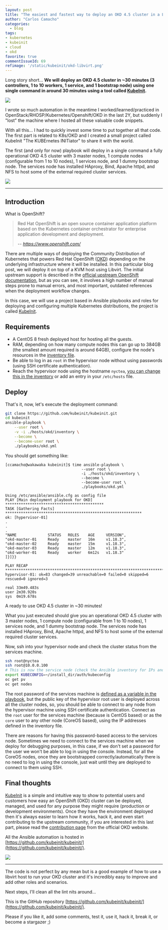 ```yaml
---
layout: post
title: "The easiest and fastest way to deploy an OKD 4.5 cluster in a Libvirt/KVM host"
author: "Carlos Camacho"
categories:
  - blog
tags:
- kubernetes
- kubeinit
- cloud
- okd
favorite: true
commentIssueId: 69
refimage: '/static/kubeinit/okd-libvirt.png'
---
```


Long story short... **We will deploy an OKD 4.5 cluster in ~30 minutes (3 controllers, 1 to 10 workers, 1 service, and 1 bootstrap node) using one single command in around 30 minutes using a tool called [KubeInit](https://github.com/kubeinit/kubeinit).**

![](/static/kubeinit/okd-libvirt.png)

I wrote so much automation in the meantime I worked/learned/practiced in OpenStack/RHOSP/Kubernetes/Openshift/OKD
in the last 2Y, but suddenly I "lost" the machine where I hosted all these valuable code snippets.

With all this... I had to quickly invest some time to put together all that code. The first part is related to K8s/OKD
and I created a small project called KubeInit "The KUBErnetes INITiator" to share it with the world.

The first (and only for now) playbook will deploy in a single command a fully operational OKD 4.5 cluster with 3
master nodes, 1 compute nodes (configurable from 1 to 10 nodes), 1 services node, and 1 dummy bootstrap node.
The services node has installed HAproxy, Bind, Apache httpd, and NFS to host some of the external required cluster services.

![](/static/kubeinit/fast.jpg)

---

## Introduction

What is OpenShift?

> Red Hat OpenShift is an open source container application platform based on the Kubernetes container orchestrator for enterprise application development and deployment.
>
> -- <cite>https://www.openshift.com/</cite>

There are multiple ways of deploying the Community Distribution of Kubernetes that powers Red Hat OpenShift ([OKD](https://www.okd.io/)) depending on the underlying infrastructure where it will be installed. In this particular blog post, we will deploy it on top of a KVM host using Libvirt. The initial upstream support is described in the [official upstream OpenShift documentation](https://github.com/openshift/installer/tree/fcos/docs/dev/libvirt), but as you can see, it involves a high number of manual steps prone to manual errors, and most important, outdated references when the deployment workflow changes.

In this case, we will use a project based in Ansible playbooks and roles for deploying and configuring multiple Kubernetes distributions, the project is called [KubeInit](https://github.com/kubeinit/kubeinit).

## Requirements

 * A CentOS 8 fresh deployed host for hosting all the guests.
 * RAM, depending on how many compute nodes this can go up to 384GB (the smallest amount required is around 64GB), configure the node's resources in the [inventory file](https://github.com/kubeinit/kubeinit/blob/master/hosts/okd/inventory#L8).
 * Be able to log in as `root` in the hypervisor node without using passwords (using SSH certificate authentication).
 * Reach the hypervisor node using the hostname `nyctea`, [you can change this in the inventory](https://github.com/kubeinit/kubeinit/blob/master/hosts/okd/inventory#L56) or add an entry in your `/etc/hosts` file.

## Deploy

That's it, now, let's execute the deployment command:

```bash
git clone https://github.com/kubeinit/kubeinit.git
cd kubeinit
ansible-playbook \
    --user root \
    -v -i ./hosts/okd/inventory \
    --become \
    --become-user root \
    ./playbooks/okd.yml
```

You should get something like:

```
[ccamacho@wakawaka kubeinit]$ time ansible-playbook \
                                  --user root \
                                  -i ./hosts/okd/inventory \
                                  --become \
                                  --become-user root \
                                  ./playbooks/okd.yml

Using /etc/ansible/ansible.cfg as config file
PLAY [Main deployment playbook for OKD] ********************************************
TASK [Gathering Facts] *************************************************************
ok: [hypervisor-01]
.
.
.
"NAME              STATUS   ROLES    AGE     VERSION",
"okd-master-01     Ready    master   16m     v1.18.3",
"okd-master-02     Ready    master   15m     v1.18.3",
"okd-master-03     Ready    master   12m     v1.18.3",
"okd-worker-01     Ready    worker   6m12s   v1.18.3"
]}]}}

PLAY RECAP *************************************************************************
hypervisor-01: ok=83 changed=39 unreachable=0 failed=0 skipped=6 rescued=0 ignored=3   

real 33m49.483s
user 2m30.920s
sys  0m19.678s
```

A ready to use OKD 4.5 cluster in ~30 minutes!

What you just executed should give you an operational OKD 4.5 cluster with 3 master nodes, 1 compute node (configurable from 1 to 10 nodes), 1 services node, and 1 dummy bootstrap node. The services node has installed HAproxy, Bind, Apache httpd, and NFS to host some of the external required cluster services.

Now, ssh into your hypervisor node and check the cluster status from the services machine.

```bash
ssh root@nyctea
ssh root@10.0.0.100
# This is now the service node (check the Ansible inventory for IPs and other details)
export KUBECONFIG=~/install_dir/auth/kubeconfig
oc get pv
oc get nodes
```

The root password of the services machine is [defined as a variable in the playbook](https://github.com/kubeinit/kubeinit/blob/master/playbooks/okd.yml#L54), but the public key of the hypervisor root user is deployed across all the cluster nodes, so, you should be able to connect to any node from the hypervisor machine using SSH certificate authentication.
Connect as the `root` user for the services machine (because is CentOS based) or as the `core` user to any other node (CoreOS based), using the IP addresses defined in the inventory file.

There are reasons for having this password-based access to the services node. Sometimes we need to connect to the services machine when we deploy for debugging purposes, in this case, if we don't set a password for the user we won't be able to log in using the console. Instead, for all the CoreOS nodes, once they are bootstrapped correctly/automatically there is no need to log in using the console, just wait until they are deployed to connect to them using SSH.

## Final thoughts

[KubeInit](https://github.com/kubeinit/kubeinit) is a simple and intuitive way to show to potential users and customers how easy an OpenShift (OKD) cluster can be deployed, managed, and used for any purpose they might require (production or development environments). Once they have the environment deployed then it's always easier to learn how it works, hack it, and even start contributing to the upstream community, if you are interested in this last part, please read the [contribution page](https://www.okd.io/#contribute) from the official OKD website.

All the Ansible automation is hosted in [https://github.com/kubeinit/kubeinit/](https://github.com/kubeinit/kubeinit/).

![](/static/kubeinit/happy.jpg)

---

The code is not perfect by any mean but is a good example of how to use a libvirt host to run your OKD cluster and it's incredibly
easy to improve and add other roles and scenarios.

Next steps, I'll clean all the lint nits around...

This is the GitHub repository [https://github.com/kubeinit/kubeinit/](https://github.com/kubeinit/kubeinit/).

Please if you like it, add some comments, test it, use it, hack it, break it, or become a stargazer ;)
